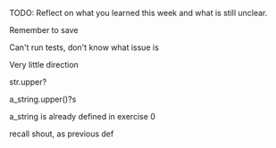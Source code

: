 TODO: Reflect on what you learned this week and what is still unclear.

Remember to save

Can't run tests, don't know what issue is 

Very little direction

str.upper?

a_string.upper()?s

a_string is already defined in exercise 0

recall shout, as previous def

